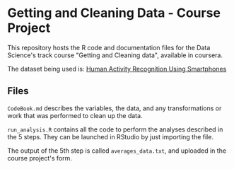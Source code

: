 Getting and Cleaning Data - Course Project
==========================================

This repository hosts the R code and documentation files for the Data Science's track course "Getting and Cleaning data", available in coursera.

The dataset being used is: [Human Activity Recognition Using Smartphones](http://archive.ics.uci.edu/ml/datasets/Human+Activity+Recognition+Using+Smartphones)

## Files

`CodeBook.md` describes the variables, the data, and any transformations or work that was performed to clean up the data.

`run_analysis.R` contains all the code to perform the analyses described in the 5 steps. They can be launched in RStudio by just importing the file.

The output of the 5th step is called `averages_data.txt`, and uploaded in the course project's form.
